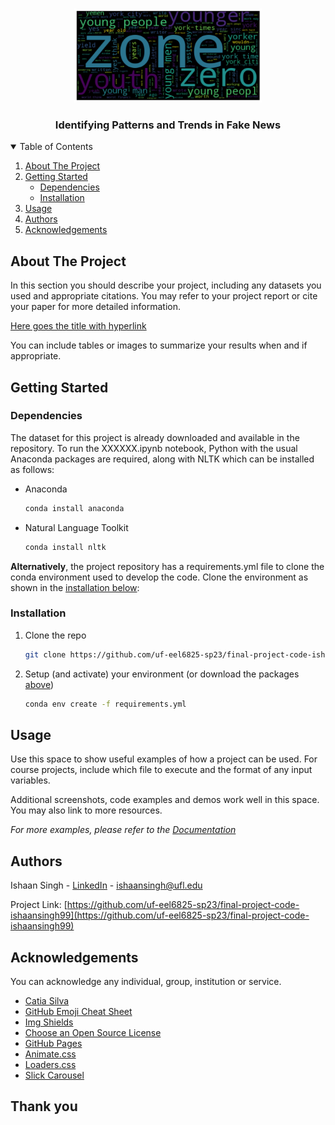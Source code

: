 <!-- PROJECT LOGO -->
<br />
<p align="center">
  <a href="https://github.com/uf-eel6825-sp23/final-project-code-ishaansingh99/">
    <img src="images/wordcloud.png" alt="Word cloud from the project dataset" width="300" height="150">
  </a>
  <h3 align="center">Identifying Patterns and Trends in Fake News</h3>
</p>



<!-- TABLE OF CONTENTS -->
<details open="open">
  <summary>Table of Contents</summary>
  <ol>
    <li>
      <a href="#about-the-project">About The Project</a>
    </li>
    <li>
      <a href="#getting-started">Getting Started</a>
      <ul>
        <li><a href="#dependencies">Dependencies</a></li>
        <li><a href="#installation">Installation</a></li>
      </ul>
    </li>
    <li><a href="#usage">Usage</a></li>
    <li><a href="#authors">Authors</a></li>
    <li><a href="#acknowledgements">Acknowledgements</a></li>
  </ol>
</details>



<!-- ABOUT THE PROJECT -->
## About The Project

In this section you should describe your project, including any datasets you used and appropriate citations. You may refer to your project report or cite your paper for more detailed information.

[Here goes the title with hyperlink](https://github.com/catiaspsilva/README-template)

You can include tables or images to summarize your results when and if appropriate.

<!-- GETTING STARTED -->
## Getting Started

### Dependencies

The dataset for this project is already downloaded and available in the repository. To run the XXXXXX.ipynb notebook, Python with the usual Anaconda packages are required, along with NLTK which can be installed as follows:

* Anaconda
  ```sh
  conda install anaconda
  ```
* Natural Language Toolkit
  ```sh
  conda install nltk
  ```

**Alternatively**, the project repository has a requirements.yml file to clone the conda environment used to develop the code. Clone the environment as shown in the <a href="#installation">installation below</a>:

### Installation

1. Clone the repo
   ```sh
   git clone https://github.com/uf-eel6825-sp23/final-project-code-ishaansingh99.git
   ```
2. Setup (and activate) your environment (or download the packages <a href="#dependencies">above</a>)
   ```sh
   conda env create -f requirements.yml
   ```

<!-- USAGE EXAMPLES -->
## Usage

Use this space to show useful examples of how a project can be used. For course projects, include which file to execute and the format of any input variables.

Additional screenshots, code examples and demos work well in this space. You may also link to more resources.

_For more examples, please refer to the [Documentation](https://example.com)_

<!-- Authors -->
## Authors

Ishaan Singh - [LinkedIn](https://www.linkedin.com/in/ishaan-singh-uflorida/) - ishaansingh@ufl.edu

Project Link: [https://github.com/uf-eel6825-sp23/final-project-code-ishaansingh99](https://github.com/uf-eel6825-sp23/final-project-code-ishaansingh99)

<!-- ACKNOWLEDGEMENTS -->
## Acknowledgements

You can acknowledge any individual, group, institution or service.
* [Catia Silva](https://faculty.eng.ufl.edu/catia-silva/)
* [GitHub Emoji Cheat Sheet](https://www.webpagefx.com/tools/emoji-cheat-sheet)
* [Img Shields](https://shields.io)
* [Choose an Open Source License](https://choosealicense.com)
* [GitHub Pages](https://pages.github.com)
* [Animate.css](https://daneden.github.io/animate.css)
* [Loaders.css](https://connoratherton.com/loaders)
* [Slick Carousel](https://kenwheeler.github.io/slick)

## Thank you
